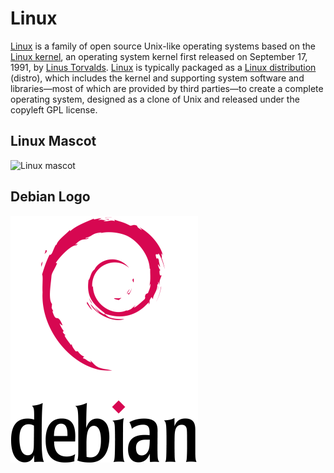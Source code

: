 # Linux
[Linux](https://en.wikipedia.org/wiki/Linux) is a family of open source Unix-like operating systems based on the [Linux kernel](https://en.wikipedia.org/wiki/Linux_kernel), an operating system kernel first released on September 17, 1991, by [Linus Torvalds](https://en.wikipedia.org/wiki/Linus_Torvalds). [Linux](https://en.wikipedia.org/wiki/Linux) is typically packaged as a [Linux distribution](https://en.wikipedia.org/wiki/Linux_distribution) (distro), which includes the kernel and supporting system software and libraries—most of which are provided by third parties—to create a complete operating system, designed as a clone of Unix and released under the copyleft GPL license.




## Linux Mascot

![Linux mascot]( https://pbs.twimg.com/profile_images/1216459377512796162/C1Rh4Vax_400x400.jpg)

## Debian Logo

![Debian Logo](Debian_logo.png)